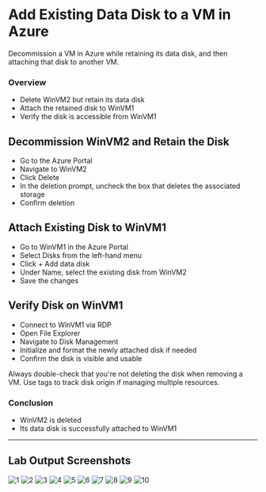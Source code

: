 # Add Existing Data Disk to a VM in Azure

Decommission a VM in Azure while retaining its data disk, and then attaching that disk to another VM.

### Overview
- Delete WinVM2 but retain its data disk
- Attach the retained disk to WinVM1
- Verify the disk is accessible from WinVM1

## Decommission WinVM2 and Retain the Disk
- Go to the Azure Portal
- Navigate to WinVM2
- Click Delete
- In the deletion prompt, uncheck the box that deletes the associated storage
- Confirm deletion

## Attach Existing Disk to WinVM1
- Go to WinVM1 in the Azure Portal
- Select Disks from the left-hand menu
- Click + Add data disk
- Under Name, select the existing disk from WinVM2
- Save the changes

## Verify Disk on WinVM1

- Connect to WinVM1 via RDP
- Open File Explorer
- Navigate to Disk Management
- Initialize and format the newly attached disk if needed
- Confirm the disk is visible and usable

Always double-check that you're not deleting the disk when removing a VM.
Use tags to track disk origin if managing multiple resources.

### Conclusion
- WinVM2 is deleted
- Its data disk is successfully attached to WinVM1

---

## Lab Output Screenshots

![1](https://github.com/user-attachments/assets/64aa295f-726a-4782-bf45-e43911584fa8)
![2](https://github.com/user-attachments/assets/193f04b1-f190-41c5-a483-b2396219275f)
![3](https://github.com/user-attachments/assets/051b5bae-5ef9-46dc-aae7-0f434c6064e5)
![4](https://github.com/user-attachments/assets/93487642-edc2-4bdb-a28f-7e7de5c4456c)
![5](https://github.com/user-attachments/assets/7c4c1375-f47c-46f6-8e56-c687ec55a6d4)
![6](https://github.com/user-attachments/assets/be06c566-450e-4247-b008-a0af8443bf01)
![7](https://github.com/user-attachments/assets/1d39646e-b0a1-48ba-b720-6845f655113b)
![8](https://github.com/user-attachments/assets/a8dd2b77-51e5-4116-b96a-559f29997f04)
![9](https://github.com/user-attachments/assets/8e44fadf-0472-4fb9-80f9-227c83584c10)
![10](https://github.com/user-attachments/assets/4ca70cf1-d63f-426f-9134-185625ce9cd2)
